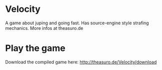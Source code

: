 Velocity
========

A game about juping and going fast. Has source-engine style strafing mechanics.
More infos at theasuro.de

Play the game
=======

Download the compiled game here: http://theasuro.de/Velocity/download
